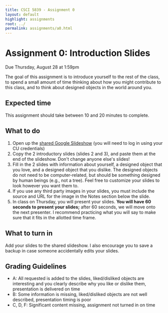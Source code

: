 ```yaml
---
title: CSCI 5839 - Assignment 0
layout: default
highlight: assignments
root: ../
permalink: assignments/a0.html
---
```

# Assignment 0: Introduction Slides 

Due Thursday, August 28 at 1:59pm

The goal of this assignment is to introduce yourself to the rest of the class, to spend a small amount of time thinking about how you might contribute to this class, and to think about designed objects in the world around you.

## Expected time
This assignment should take between 10 and 20 minutes to complete.

## What to do
1. Open up the [shared Google Slideshow](https://docs.google.com/a/colorado.edu/presentation/d/1X85N2mFcLvYeyjqbctpMrqz1cXwLt0sYnO06juvk-Pk/edit?usp=sharing) (you will need to log in using your CU credentials)
2. Copy the 2 introductory slides (slides 2 and 3), and paste them at the end of the slideshow. Don't change anyone else's slides!
3. Fill in the 2 slides with information about yourself, a designed object that you love, and a designed object that you dislike. The designed objects do not need to be computer-related, but should be something designed by human beings (e.g., not a tree). Feel free to customize your slides to look however you want them to.
4. If you use any third party images in your slides, you must include the source and URL for the image in the Notes section below the slide.
5. In class on Thursday, you will present your slides. **You will have 60 seconds to present your slides;** after 60 seconds, we will move onto the next presenter. I recommend practicing what you will say to make sure that it fits in the allotted time frame.

## What to turn in
Add your slides to the shared slideshow. I also encourage you to save a backup in case someone accidentally edits your slides.

## Grading Guidelines
- A: All requested is added to the slides, liked/disliked objects are interesting and you clearly describe why you like or dislike them, presentation is delivered on time
- B: Some information is missing, liked/disliked objects are not well described, presentation timing is poor
- C, D, F: Significant content missing, assignment not turned in on time